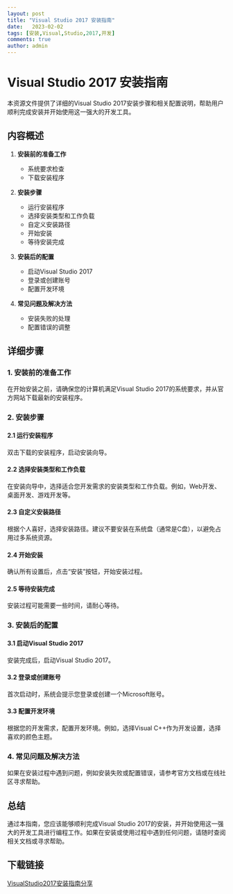 ```yaml
---
layout: post
title: "Visual Studio 2017 安装指南"
date:   2023-02-02
tags: [安装,Visual,Studio,2017,开发]
comments: true
author: admin
---
```

# Visual Studio 2017 安装指南

本资源文件提供了详细的Visual Studio 2017安装步骤和相关配置说明，帮助用户顺利完成安装并开始使用这一强大的开发工具。

## 内容概述

1. **安装前的准备工作**
   - 系统要求检查
   - 下载安装程序

2. **安装步骤**
   - 运行安装程序
   - 选择安装类型和工作负载
   - 自定义安装路径
   - 开始安装
   - 等待安装完成

3. **安装后的配置**
   - 启动Visual Studio 2017
   - 登录或创建账号
   - 配置开发环境

4. **常见问题及解决方法**
   - 安装失败的处理
   - 配置错误的调整

## 详细步骤

### 1. 安装前的准备工作

在开始安装之前，请确保您的计算机满足Visual Studio 2017的系统要求，并从官方网站下载最新的安装程序。

### 2. 安装步骤

#### 2.1 运行安装程序
双击下载的安装程序，启动安装向导。

#### 2.2 选择安装类型和工作负载
在安装向导中，选择适合您开发需求的安装类型和工作负载。例如，Web开发、桌面开发、游戏开发等。

#### 2.3 自定义安装路径
根据个人喜好，选择安装路径。建议不要安装在系统盘（通常是C盘），以避免占用过多系统资源。

#### 2.4 开始安装
确认所有设置后，点击“安装”按钮，开始安装过程。

#### 2.5 等待安装完成
安装过程可能需要一些时间，请耐心等待。

### 3. 安装后的配置

#### 3.1 启动Visual Studio 2017
安装完成后，启动Visual Studio 2017。

#### 3.2 登录或创建账号
首次启动时，系统会提示您登录或创建一个Microsoft账号。

#### 3.3 配置开发环境
根据您的开发需求，配置开发环境。例如，选择Visual C++作为开发设置，选择喜欢的颜色主题。

### 4. 常见问题及解决方法

如果在安装过程中遇到问题，例如安装失败或配置错误，请参考官方文档或在线社区寻求帮助。

## 总结

通过本指南，您应该能够顺利完成Visual Studio 2017的安装，并开始使用这一强大的开发工具进行编程工作。如果在安装或使用过程中遇到任何问题，请随时查阅相关文档或寻求帮助。

## 下载链接

[VisualStudio2017安装指南分享](https://pan.quark.cn/s/d7e7a8173b3b)